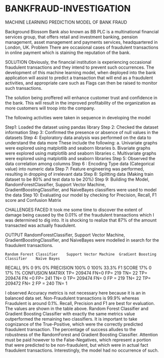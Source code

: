 # BANKFRAUD-INVESTIGATION
MACHINE LEARNING PREDICTION MODEL OF BANK FRAUD

Background
Blossom Bank also known as BB PLC is a multinational financial services group, that offers retail and investment banking, pension management, asset management and payments services, headquartered in London, UK.
Problem
There are occasional cases of fraudulent transactions in online payment which is staining the reputation of the bank. 

SOLUTION
Obviously, the financial institution is experiencing occasional fraudulent transactions and they intend to prevent such occurrences. The development of this machine learning model, when deployed into the bank application will assist to predict a transaction that will end as a fraudulent activities, and appropriate care such as Flags can then be raised to monitor such transactions.

The solution being proffered will enhance customer trust and confidence in the bank. This will result in the improved profitability of the organization as more customers will troop into the company.

The following activities were taken in sequence in developing the model
 
Step1: Loaded the dataset using pandas library
Step 2: Checked the dataset information 
Step 3: Confirmed the presence or absence of null values in the datasets
Step 4: Exploratory data analysis was performed on the data to understand the data more
These include the following: 
a.	Univariate graphs were explored using matplotlib and seaborn libraries
b.	Bivariate graphs were explored using matplotlib and seaborn libraries
c.	Multivariate graphs were explored using matplotlib and seaborn libraries
Step 5:  Observed the data correlation among columns
Step 6 : Encoding Type data (Categorical value) into numeric data
Step 7: Feature engineering was performed, resulting in dropping of irrelevant data
Step 8: Splitting data (Making train dataset to be 80% and test data to be 20%)
Step 9: Building the Model, RandomForestClassifier, Support Vector Machine, GradientBoostingClassifier, and NaiveBayes classifiers were used to model the data
Step 10: Evaluating our model by checking for Precision, Recall, F1 score and Confusion Matrix



CHALLENGES FACED
It took me some time to discover the extent of damage being caused by the 0.01% of the fraudulent transactions which I was determined to dig into. It is shocking to realize that 87% of the amount transacted was actually fraudulent.

OUTPUT
RandomForestClassifier, Support Vector Machine, GradientBoostingClassifier, and NaiveBayes were modelled in search for the fraudulent transactions.

	Random Forest Classifier	Support Vector Machine	Gradient Boosting Classifier	Naïve Bayes
RECALL	9%	0	9%	0%
PRECISION	100%   	0	100%	33.3%
F1 SCORE	17%	0	17%	1%
CONFUSION 
MATRIX	TP=
209474	FN=0
FP= 
219	TN=
22
	TP=
209474	FN =0
FP= 
241	TN=
0
	TP=
209474	FN= 0
FP = 219	TN=
22
	TP=
209472	FN=
2
FP = 240	TN=
1


I observed Accuracy metrics is not necessary here because it is an in balanced data set. Non-Fraudulent transactions is 99.9% whereas Fraudulent is around 0.1%. Recall, Precision and F1 are best for evaluation. The values are shown in the table above.
Random Forest Classifier and Gradient Boosting Classifier with exactly the same metrics value outperformed the remaining two classifiers. 
It is important to take cognizance of the True-Positive, which were the correctly predicted fraudulent transaction. The percentage of success alludes to the robustness of the RandomForest and Gradient Boosting Classifier. 
Attention must be paid however to the False-Negatives, which represent a portion that were predicted to be non-fraudulent, but which were in actual fact fraudulent transactions. Interestingly, the model had no occurrence of such.

